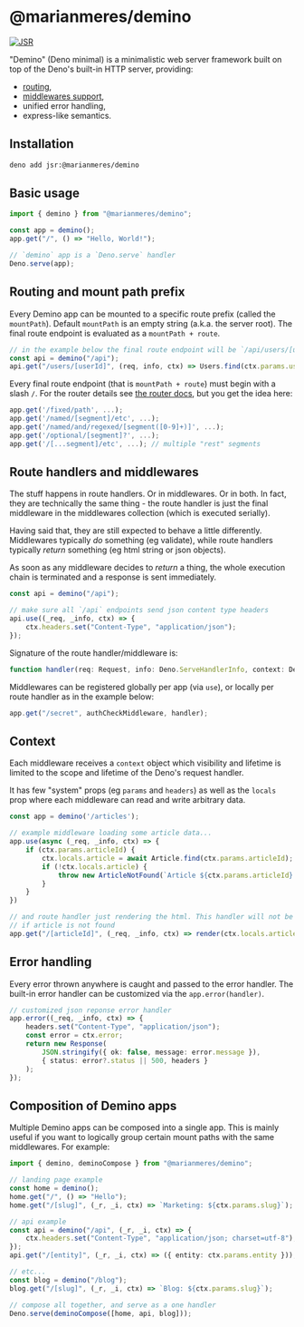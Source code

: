# @marianmeres/demino

[![JSR](https://jsr.io/badges/@marianmeres/demino)](https://jsr.io/@marianmeres/demino)

"Demino" (Deno minimal) is a minimalistic web server framework built on top of the 
Deno's built-in HTTP server, providing:

- [routing](https://github.com/marianmeres/simple-router), 
- [middlewares support](https://github.com/marianmeres/midware),
- unified error handling,
- express-like semantics.

## Installation

```sh
deno add jsr:@marianmeres/demino
```

## Basic usage

```ts
import { demino } from "@marianmeres/demino";

const app = demino();
app.get("/", () => "Hello, World!");

// `demino` app is a `Deno.serve` handler
Deno.serve(app);
```

## Routing and mount path prefix

Every Demino app can be mounted to a specific route prefix (called the `mountPath`). Default `mountPath` is an empty string (a.k.a. the server root). The final route endpoint is evaluated as a `mountPath + route`.

```typescript
// in the example below the final route endpoint will be `/api/users/[userId]`
const api = demino("/api");
api.get("/users/[userId]", (req, info, ctx) => Users.find(ctx.params.userId));
```

Every final route endpoint (that is `mountPath + route`) must begin with a slash `/`. For the router details see [the router docs](https://github.com/marianmeres/simple-router), but you get the idea here:

```typescript
app.get('/fixed/path', ...);
app.get('/named/[segment]/etc', ...);
app.get('/named/and/regexed/[segment([0-9]+)]', ...);
app.get('/optional/[segment]?', ...);
app.get('/[...segment]/etc', ...); // multiple "rest" segments
```

## Route handlers and middlewares

The stuff happens in route handlers. Or in middlewares. Or in both. In fact, 
they are technically the same thing - the route handler is just the final middleware in the middlewares collection (which is executed serially).

Having said that, they are still expected to behave a little differently. Middlewares 
typically _do_ something (eg validate), while route handlers typically _return_ something (eg html string or json objects).

As soon as any middleware decides to _return_ a thing, the whole execution chain is 
terminated and a response is sent immediately.

```typescript
const api = demino("/api");

// make sure all `/api` endpoints send json content type headers
api.use((_req, _info, ctx) => {
    ctx.headers.set("Content-Type", "application/json");
});
```

Signature of the route handler/middleware is:
```typescript
function handler(req: Request, info: Deno.ServeHandlerInfo, context: DeminoContext): any;
```

Middlewares can be registered globally per app (via `use`), or locally per route handler as in the example below:

```typescript
app.get("/secret", authCheckMiddleware, handler);
```


## Context

Each middleware receives a `context` object which visibility and lifetime is limited to the scope and lifetime of the Deno's request handler. 

It has few "system" props (eg `params` and `headers`) as well as the `locals` prop where each middleware can read and write arbitrary data.

```typescript
const app = demino('/articles');

// example middleware loading some article data...
app.use(async (_req, _info, ctx) => {
    if (ctx.params.articleId) {
        ctx.locals.article = await Article.find(ctx.params.articleId);
        if (!ctx.locals.article) {
            throw new ArticleNotFound(`Article ${ctx.params.articleId} not found`);
        }
    }
})

// and route handler just rendering the html. This handler will not be reached
// if article is not found
app.get("/[articleId]", (_req, _info, ctx) => render(ctx.locals.article));
```

## Error handling

Every error thrown anywhere is caught and passed to the error handler. The built-in error handler can be customized via the `app.error(handler)`.

```typescript
// customized json reponse error handler 
app.error((_req, _info, ctx) => {
    headers.set("Content-Type", "application/json");
    const error = ctx.error;
    return new Response(
        JSON.stringify({ ok: false, message: error.message }),
        { status: error?.status || 500, headers }
    );
});
```

## Composition of Demino apps

Multiple Demino apps can be composed into a single app. 
This is mainly useful if you want to logically group certain mount paths with the same middlewares. For example:

```typescript
import { demino, deminoCompose } from "@marianmeres/demino";

// landing page example
const home = demino();
home.get("/", () => "Hello");
home.get("/[slug]", (_r, _i, ctx) => `Marketing: ${ctx.params.slug}`);

// api example
const api = demino("/api", (_r, _i, ctx) => {
    ctx.headers.set("Content-Type", "application/json; charset=utf-8");
});
api.get("/[entity]", (_r, _i, ctx) => ({ entity: ctx.params.entity }));

// etc...
const blog = demino("/blog");
blog.get("/[slug]", (_r, _i, ctx) => `Blog: ${ctx.params.slug}`);

// compose all together, and serve as a one handler
Deno.serve(deminoCompose([home, api, blog]));
```